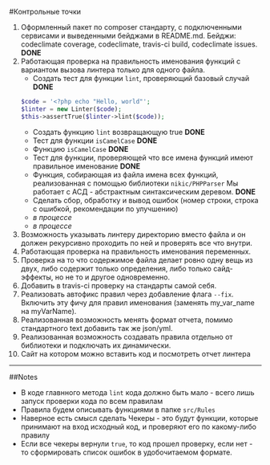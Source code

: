 #Контрольные точки
1. Оформленный пакет по composer стандарту, с подключенными сервисами и выведенными бейджами в README.md. Бейджи: codeclimate coverage, codeclimate, travis-ci build, codeclimate issues. **DONE**
2. Работающая проверка на правильность именования функций с вариантом вызова линтера только для одного файла.
    - Создать тест для функции `lint`, проверяющий базовый случай **DONE**
    ```php
    $code = '<?php echo "Hello, world"';
    $linter = new Linter($code);
    $this->assertTrue($linter->lint($code));
    ```
    - Создать функцию `lint` возвращающую true **DONE**
    - Тест для функции `isCamelCase` **DONE**
    - Функцию `isCamelCase` **DONE**
    - Тест для функции, проверяющей что все имена функций имеют правильное именование **DONE**
    - Функция, собирающая из файла имена всех функций, реализованная с помощью библиотеки `nikic/PHPParser`
      Мы работает с АСД - абстрактным синтаксическим деревом. **DONE**
    - Сделать сбор, обработку и вывод ошибок (номер строки, строка с ошибкой, рекомендации по улучшению)
    - *в процессе*
    - *в процессе*
3. Возможность указывать линтеру директорию вместо файла и он должен рекурсивно проходить по ней и проверять все что внутри.
4. Работающая проверка на правильность именования переменных.
5. Проверка на то что содержимое файла делает ровно одну вещь из двух, либо содержит только определения, либо только сайд-эффекты, но не то и другое одновременно.
6. Добавить в travis-ci проверку на стандарты самой себя.
7. Реализовать автофикс правил через добавление флага `--fix`. Включить эту фичу для правил именования (заменять my_var_name на myVarName).
8. Реализованная возможность менять формат отчета, помимо стандартного text добавить так же json/yml.
9. Реализованная возможность создавать правила отдельно от библиотеки и подключать их динамически.
10. Сайт на котором можно вставить код и посмотреть отчет линтера

---
##Notes
* В коде главнного метода `lint` кода должно быть мало - всего лишь запуск проверки кода по всем правилам
* Правила будем описывать функциями в папке `src/Rules`
* Наверное есть смысл сделать Чекеры - это будут функции, которые принимают на вход исходный код, и проверяют его по какому-либо правилу
* Если все чекеры вернули `true`, то код прошел проверку, если нет - то сформировать список ошибок в удобочитаемом формате.
